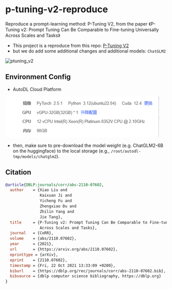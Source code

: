 # p-tuning-v2-reproduce
Reproduce a prompt-learning method: P-Tuning V2, from the paper 《P-Tuning v2: Prompt Tuning Can Be Comparable to Fine-tuning Universally Across Scales and Tasks》

- This project is a reproduce from this repo: [P-Tuning V2](https://github.com/THUDM/P-tuning-v2/tree/main)
- but we do add some additional changes and additional models: `ChatGLM2`

![ptuning_v2](image/ptuning_v2.png.png)


## Environment Config
- AutoDL Cloud Platform
  
![env](image/env.png)

- then, make sure to pre-download the model weight (e.g. ChatGLM2-6B on the huggingface) to the local storage (e.g., `/root/autodl-tmp/models/chatglm2`).



## Citation
```bibtex
@article{DBLP:journals/corr/abs-2110-07602,
  author    = {Xiao Liu and
               Kaixuan Ji and
               Yicheng Fu and
               Zhengxiao Du and
               Zhilin Yang and
               Jie Tang},
  title     = {P-Tuning v2: Prompt Tuning Can Be Comparable to Fine-tuning Universally
               Across Scales and Tasks},
  journal   = {CoRR},
  volume    = {abs/2110.07602},
  year      = {2021},
  url       = {https://arxiv.org/abs/2110.07602},
  eprinttype = {arXiv},
  eprint    = {2110.07602},
  timestamp = {Fri, 22 Oct 2021 13:33:09 +0200},
  biburl    = {https://dblp.org/rec/journals/corr/abs-2110-07602.bib},
  bibsource = {dblp computer science bibliography, https://dblp.org}
}

```




